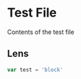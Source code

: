 # Test File
Contents of the test file

## Lens

<!-- lens-def --> 

```javascript
var test = 'block'
```